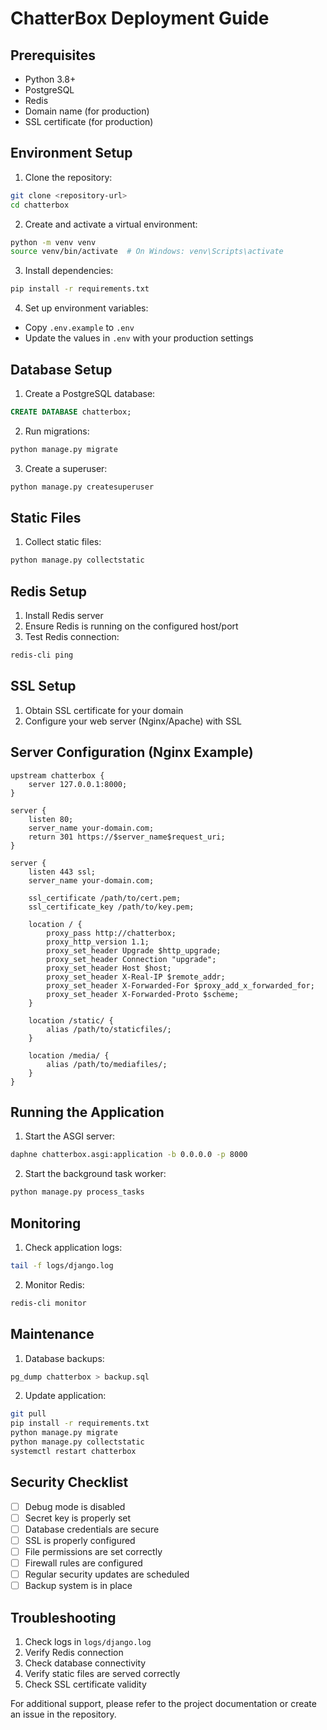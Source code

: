 # ChatterBox Deployment Guide

## Prerequisites

- Python 3.8+
- PostgreSQL
- Redis
- Domain name (for production)
- SSL certificate (for production)

## Environment Setup

1. Clone the repository:
```bash
git clone <repository-url>
cd chatterbox
```

2. Create and activate a virtual environment:
```bash
python -m venv venv
source venv/bin/activate  # On Windows: venv\Scripts\activate
```

3. Install dependencies:
```bash
pip install -r requirements.txt
```

4. Set up environment variables:
- Copy `.env.example` to `.env`
- Update the values in `.env` with your production settings

## Database Setup

1. Create a PostgreSQL database:
```sql
CREATE DATABASE chatterbox;
```

2. Run migrations:
```bash
python manage.py migrate
```

3. Create a superuser:
```bash
python manage.py createsuperuser
```

## Static Files

1. Collect static files:
```bash
python manage.py collectstatic
```

## Redis Setup

1. Install Redis server
2. Ensure Redis is running on the configured host/port
3. Test Redis connection:
```bash
redis-cli ping
```

## SSL Setup

1. Obtain SSL certificate for your domain
2. Configure your web server (Nginx/Apache) with SSL

## Server Configuration (Nginx Example)

```nginx
upstream chatterbox {
    server 127.0.0.1:8000;
}

server {
    listen 80;
    server_name your-domain.com;
    return 301 https://$server_name$request_uri;
}

server {
    listen 443 ssl;
    server_name your-domain.com;

    ssl_certificate /path/to/cert.pem;
    ssl_certificate_key /path/to/key.pem;

    location / {
        proxy_pass http://chatterbox;
        proxy_http_version 1.1;
        proxy_set_header Upgrade $http_upgrade;
        proxy_set_header Connection "upgrade";
        proxy_set_header Host $host;
        proxy_set_header X-Real-IP $remote_addr;
        proxy_set_header X-Forwarded-For $proxy_add_x_forwarded_for;
        proxy_set_header X-Forwarded-Proto $scheme;
    }

    location /static/ {
        alias /path/to/staticfiles/;
    }

    location /media/ {
        alias /path/to/mediafiles/;
    }
}
```

## Running the Application

1. Start the ASGI server:
```bash
daphne chatterbox.asgi:application -b 0.0.0.0 -p 8000
```

2. Start the background task worker:
```bash
python manage.py process_tasks
```

## Monitoring

1. Check application logs:
```bash
tail -f logs/django.log
```

2. Monitor Redis:
```bash
redis-cli monitor
```

## Maintenance

1. Database backups:
```bash
pg_dump chatterbox > backup.sql
```

2. Update application:
```bash
git pull
pip install -r requirements.txt
python manage.py migrate
python manage.py collectstatic
systemctl restart chatterbox
```

## Security Checklist

- [ ] Debug mode is disabled
- [ ] Secret key is properly set
- [ ] Database credentials are secure
- [ ] SSL is properly configured
- [ ] File permissions are set correctly
- [ ] Firewall rules are configured
- [ ] Regular security updates are scheduled
- [ ] Backup system is in place

## Troubleshooting

1. Check logs in `logs/django.log`
2. Verify Redis connection
3. Check database connectivity
4. Verify static files are served correctly
5. Check SSL certificate validity

For additional support, please refer to the project documentation or create an issue in the repository. 